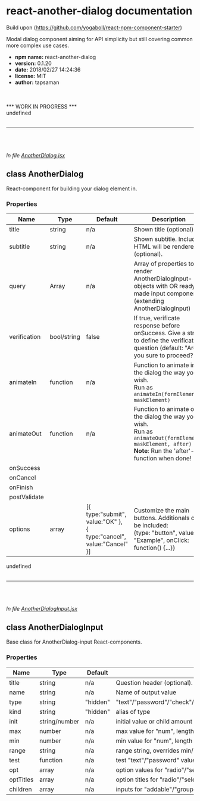 # react-another-dialog documentation
Build upon (https://github.com/yogaboll/react-npm-component-starter)

Modal dialog component aiming for API simplicity but still covering common more complex use cases.

+ **npm name:** react-another-dialog
+ **version:** 0.1.20
+ **date:** 2018/02/27 14:24:36
+ **license:** MIT
+ **author:** tapsaman

<br><br>
*** WORK IN PROGRESS ***
<br>undefined<br><br>
*************************
<br><br><br>*In file [AnotherDialog.jsx](src/lib/AnotherDialog.jsx)*

## class AnotherDialog

React-component for building your dialog element in.

### Properties

| Name | Type | Default | Description
| -----|------|---------|------------
| title | string | n/a | Shown title (optional).
| subtitle | string | n/a | Shown subtitle. Included HTML will be rendered (optional).
| query | Array | n/a | Array of properties to render AnotherDialogInput-objects with OR ready-made input components (extending AnotherDialogInput)
| verification | bool/string | false | If true, verificate response before onSuccess. Give a string to define the verification question (default: "Are you sure to proceed?").
| animateIn | function | n/a | Function to animate in the dialog the way you wish.<br>Run as ```animateIn(formElement, maskElement)```
| animateOut | function | n/a | Function to animate out the dialog the way you wish.<br>Run as ```animateOut(formElement, maskElement, after)```<br>**Note**: Run the 'after'-function when done!
| onSuccess
| onCancel
| onFinish
| postValidate
| options | array | [{ type:"submit", value:"OK" },<br>{ type:"cancel", value:"Cancel" }] | Customize the main buttons. Additionals can be included:<br>{type: "button", value: "Example", onClick: function() {...}}

undefined<br><br>
*************************
<br><br><br>*In file [AnotherDialogInput.jsx](src/lib/AnotherDialogInput.jsx)*

## class AnotherDialogInput

Base class for AnotherDialog-input React-components.

### Properties

Name | Type | Default | Description
-----|------|---------|------------
title | string | n/a | Question header (optional).
name | string | n/a | Name of output value
type | string | "hidden" | "text"/"password"/"check"/"number"/"radio"/"select"/"group"/"addable"/"hidden"
kind | string | "hidden" | alias of type
init | string/number | n/a | initial value or child amount for "addable"
max | number | n/a | max value for "num", length for "text"/"password" or child amount for "addable"
min | number | n/a | min value for "num", length for "text"/"password" or child amount for "addable"
range | string	| n/a | range string, overrides min/max (e.g. "0-5")
test | function | n/a | test "text"/"password" value with
opt | array | n/a | option values for "radio"/"select" (use null for disabled options / option headers)
optTitles | array | n/a | option titles for "radio"/"select"
children | array | n/a | inputs for "addable"/"group"


